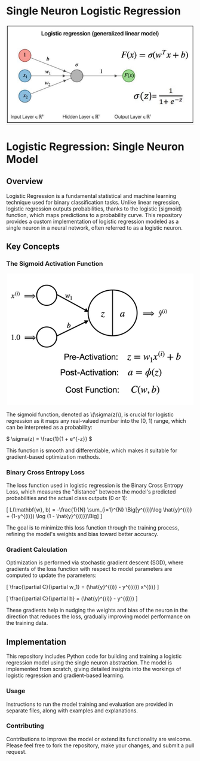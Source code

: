 # Single Neuron Logistic Regression

![image](https://github.com/Naiwen1997/IDNE-577-Machine-Learning/blob/master/Images/logistic.jpg)

# Logistic Regression: Single Neuron Model

## Overview
Logistic Regression is a fundamental statistical and machine learning technique used for binary classification tasks. Unlike linear regression, logistic regression outputs probabilities, thanks to the logistic (sigmoid) function, which maps predictions to a probability curve. This repository provides a custom implementation of logistic regression modeled as a single neuron in a neural network, often referred to as a logistic neuron.

## Key Concepts

### The Sigmoid Activation Function
<p align="center">
    <img src="https://github.com/Naiwen1997/IDNE-577-Machine-Learning/blob/master/Images/general_single_neuron.png" width="500">
</p>
The sigmoid function, denoted as \(\sigma(z)\), is crucial for logistic regression as it maps any real-valued number into the (0, 1) range, which can be interpreted as a probability:

$ \sigma(z) = \frac{1}{1 + e^{-z}} $

This function is smooth and differentiable, which makes it suitable for gradient-based optimization methods.

### Binary Cross Entropy Loss
The loss function used in logistic regression is the Binary Cross Entropy Loss, which measures the "distance" between the model's predicted probabilities and the actual class outputs (0 or 1):

\[ L(\mathbf{w}, b) = -\frac{1}{N} \sum_{i=1}^{N} \Big[y^{(i)}\log \hat{y}^{(i)} + (1-y^{(i)}) \log (1 - \hat{y}^{(i)})\Big] \]

The goal is to minimize this loss function through the training process, refining the model's weights and bias toward better accuracy.

### Gradient Calculation
Optimization is performed via stochastic gradient descent (SGD), where gradients of the loss function with respect to model parameters are computed to update the parameters:

\[ \frac{\partial C}{\partial w_1} = (\hat{y}^{(i)} - y^{(i)}) x^{(i)} \]

\[ \frac{\partial C}{\partial b} = (\hat{y}^{(i)} - y^{(i)}) \]

These gradients help in nudging the weights and bias of the neuron in the direction that reduces the loss, gradually improving model performance on the training data.

## Implementation
This repository includes Python code for building and training a logistic regression model using the single neuron abstraction. The model is implemented from scratch, giving detailed insights into the workings of logistic regression and gradient-based learning.

### Usage
Instructions to run the model training and evaluation are provided in separate files, along with examples and explanations.

### Contributing
Contributions to improve the model or extend its functionality are welcome. Please feel free to fork the repository, make your changes, and submit a pull request.

